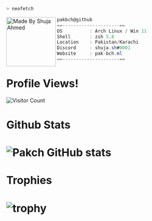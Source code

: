 ```zsh
> neofetch
```

<img align="left" src="https://freepikpsd.com/file/2019/10/squidward-png-Transparent-Images.png" alt="Made By Shuja Ahmed" width="130" /> 

```csharp
pakbch@github
==---------------------==
OS          : Arch Linux / Win 11
Shell       : zsh 5.8
Location    : Pakistan/Karachi
Discord     : shuja.sh#0001
Website     : pak-bch.ml
==---------------------==
```



# Profile Views!
![Visitor Count](https://profile-counter.glitch.me/pakbch/count.svg)


# Github Stats
# ![Pakch GitHub stats](https://github-readme-stats.vercel.app/api?username=pakbch)

# Trophies
# ![trophy](https://github-profile-trophy.vercel.app/?username=pakbch)
